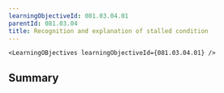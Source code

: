 ```yaml
---
learningObjectiveId: 081.03.04.01
parentId: 081.03.04
title: Recognition and explanation of stalled condition
---
```


```tsx eval
<LearningOBjectives learningObjectiveId={081.03.04.01} />
```

## Summary
